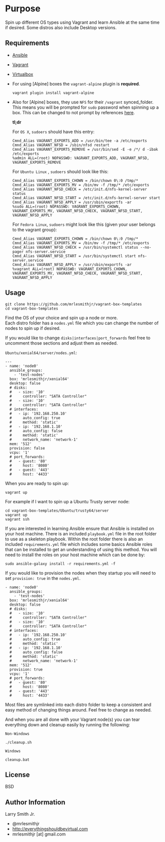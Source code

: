 Purpose
=======

Spin up different OS types using Vagrant and learn Ansible at the same time if
desired. Some distros also include Desktop versions.

Requirements
------------

- [Ansible]
- [Vagrant]
- [Virtualbox]

- For using [Alpine] boxes the `vagrant-alpine` plugin is **required**.

  `vagrant plugin install vagrant-alpine`

- Also for [Alpine] boxes, they use `NFS` for their `/vagrant` synced_folder.
  This means you will be prompted for `sudo` password when spinning up a box.
  This can be changed to not prompt by references
  [here](https://www.vagrantup.com/docs/synced-folders/nfs.html).

  **tl;dr**

  For `OS X`, `sudoers` should have this entry:
  ```
  Cmnd_Alias VAGRANT_EXPORTS_ADD = /usr/bin/tee -a /etc/exports
  Cmnd_Alias VAGRANT_NFSD = /sbin/nfsd restart
  Cmnd_Alias VAGRANT_EXPORTS_REMOVE = /usr/bin/sed -E -e /*/ d -ibak /etc/exports
  %admin ALL=(root) NOPASSWD: VAGRANT_EXPORTS_ADD, VAGRANT_NFSD, VAGRANT_EXPORTS_REMOVE
  ```
  For `Ubuntu Linux` , `sudoers` should look like this:
  ```
  Cmnd_Alias VAGRANT_EXPORTS_CHOWN = /bin/chown 0\:0 /tmp/*
  Cmnd_Alias VAGRANT_EXPORTS_MV = /bin/mv -f /tmp/* /etc/exports
  Cmnd_Alias VAGRANT_NFSD_CHECK = /etc/init.d/nfs-kernel-server status
  Cmnd_Alias VAGRANT_NFSD_START = /etc/init.d/nfs-kernel-server start
  Cmnd_Alias VAGRANT_NFSD_APPLY = /usr/sbin/exportfs -ar
  %sudo ALL=(root) NOPASSWD: VAGRANT_EXPORTS_CHOWN, VAGRANT_EXPORTS_MV, VAGRANT_NFSD_CHECK, VAGRANT_NFSD_START, VAGRANT_NFSD_APPLY
  ```
  For `Fedora Linux`, `sudoers` might look like this (given your user belongs to the vagrant group):
  ```
  Cmnd_Alias VAGRANT_EXPORTS_CHOWN = /bin/chown 0\:0 /tmp/*
  Cmnd_Alias VAGRANT_EXPORTS_MV = /bin/mv -f /tmp/* /etc/exports
  Cmnd_Alias VAGRANT_NFSD_CHECK = /usr/bin/systemctl status --no-pager nfs-server.service
  Cmnd_Alias VAGRANT_NFSD_START = /usr/bin/systemctl start nfs-server.service
  Cmnd_Alias VAGRANT_NFSD_APPLY = /usr/sbin/exportfs -ar
  %vagrant ALL=(root) NOPASSWD: VAGRANT_EXPORTS_CHOWN, VAGRANT_EXPORTS_MV, VAGRANT_NFSD_CHECK, VAGRANT_NFSD_START, VAGRANT_NFSD_APPLY
  ```

Usage
-----

```
git clone https://github.com/mrlesmithjr/vagrant-box-templates
cd vagrant-box-templates
```
Find the OS of your choice and spin up a node or more.  
Each distro folder has a `nodes.yml` file which you can change the number of
nodes to spin up if desired.

If you would like to change `disks|interfaces|port_forwards` feel free to
uncomment those sections and adjust them as needed.

`Ubuntu/xenial64/server/nodes.yml`:
```
---
- name: 'node0'
  ansible_groups:
    - 'test-nodes'
  box: 'mrlesmithjr/xenial64'
  desktop: false
  # disks:
  #   - size: '10'
  #     controller: "SATA Controller"
  #   - size: '10'
  #     controller: "SATA Controller"
  # interfaces:
  #   - ip: '192.168.250.10'
  #     auto_config: true
  #     method: 'static'
  #   - ip: '192.168.1.10'
  #     auto_config: false
  #     method: 'static'
  #     network_name: 'network-1'
  mem: '512'
  provision: false
  vcpu: '1'
  # port_forwards:
  #   - guest: '80'
  #     host: '8080'
  #   - guest: '443'
  #     host: '4433'
```

When you are ready to spin up:
```
vagrant up
```
For example if I want to spin up a Ubuntu Trusty server node:  
```
cd vagrant-box-templates/Ubuntu/trusty64/server
vagrant up
vagrant ssh
```
If you are interested in learning Ansible ensure that Ansible is installed on
your host machine. There is an included `playbook.yml` file in the root folder
to use as a skeleton playbook. Within the root folder there is also an
included `requirements.yml` file which includes some basics Ansible roles that
can be installed to get an understanding of using this method. You will need to
install the roles on your host machine which can be done by:
```
sudo ansible-galaxy install -r requirements.yml -f
```
If you would like to provision the nodes when they startup you will need to
set `provision: true` in the `nodes.yml`.
```
- name: 'node0'
  ansible_groups:
    - 'test-nodes'
  box: 'mrlesmithjr/xenial64'
  desktop: false
  # disks:
  #   - size: '10'
  #     controller: "SATA Controller"
  #   - size: '10'
  #     controller: "SATA Controller"
  # interfaces:
  #   - ip: '192.168.250.10'
  #     auto_config: true
  #     method: 'static'
  #   - ip: '192.168.1.10'
  #     auto_config: false
  #     method: 'static'
  #     network_name: 'network-1'
  mem: '512'
  provision: true
  vcpu: '1'
  # port_forwards:
  #   - guest: '80'
  #     host: '8080'
  #   - guest: '443'
  #     host: '4433'
```
Most files are symlinked into each distro folder to keep a consistent and easy
method of changing things around. Feel free to change as needed.

And when you are all done with your Vagrant node(s) you can tear everything down
and cleanup easily by running the following:

`Non-Windows`
```
./cleanup.sh
```
`Windows`
```
cleanup.bat
```

License
-------

BSD

Author Information
------------------

Larry Smith Jr.
- @mrlesmithjr
- http://everythingshouldbevirtual.com
- mrlesmithjr [at] gmail.com

[Ansible]: <https://www.ansible.com>
[Vagrant]: <https://www.vagrantup.com/>
[Virtualbox]: <https://www.virtualbox.org/>
